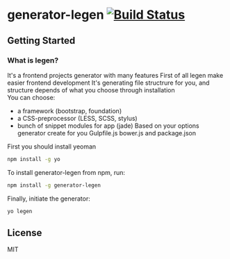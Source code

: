 # generator-legen [![Build Status](https://secure.travis-ci.org/falendary/generator-legen.png?branch=master)](https://travis-ci.org/falendary/generator-legen)



## Getting Started

### What is legen?

It's a frontend projects generator with many features
First of all legen make easier frontend development
It's generating file structrure for you, and structure depends
of what you choose through installation    
You can choose:
- a framework (bootstrap, foundation)
- a CSS-preprocessor (LESS, SCSS, stylus)
- bunch of snippet modules for app (jade)
Based on your options generator create 
for you Gulpfile.js bower.js and package.json


First you should install yeoman

```bash
npm install -g yo
```
To install generator-legen from npm, run:

```bash
npm install -g generator-legen
```

Finally, initiate the generator:

```bash
yo legen
```
## License

MIT
